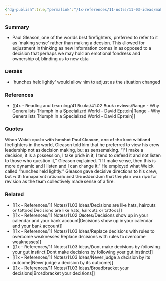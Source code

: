 ```yaml
---
{"dg-publish":true,"permalink":"/1x-references/11-notes/11-03-ideas/making-sense-of-something-better-than-making-a-decision/","title":"Making sense of something better than making a decision","created":"2024-02-13T20:01:30.261+03:00","updated":"2024-02-14T20:18:27.509+03:00"}
---
```



### Summary
- Paul Gleason, one of the worlds best firefighters, preferred to refer to it as 'making sense' rather than making a decsion. This allowed for adjustment in thinking as new information comes in as opposed to a decision that perhaps we may hold an emotional fondness and ownership of, blinding us to new data

### Details
- 'hunches held lightly' would allow him to adjust as the situation changed

### References
- [[4x - Reading and Learning/41 Books/41.02 Book reviews/Range - Why Generalists Triumph in a Specialized World - David Epstein\|Range - Why Generalists Triumph in a Specialized World - David Epstein]]
### Quotes
When Weick spoke with hotshot Paul Gleason, one of the best wildland firefighters in the world, Gleason told him that he preferred to view his crew leadership not as decision making, but as sensemaking. “If I make a decision, it is a possession, I take pride in it, I tend to defend it and not listen to those who question it,” Gleason explained. “If I make sense, then this is more dynamic and I listen and I can change it.” He employed what Weick called “hunches held lightly.” Gleason gave decisive directions to his crew, but with transparent rationale and the addendum that the plan was ripe for revision as the team collectively made sense of a fire.

### Related
- [[1x - References/11 Notes/11.03 Ideas/Decisions are like hats, haircuts or tattoos\|Decisions are like hats, haircuts or tattoos]]
- [[1x - References/11 Notes/11.02 Quotes/Decisions show up in your calendar and your bank account\|Decisions show up in your calendar and your bank account]]
- [[1x - References/11 Notes/11.03 Ideas/Replace decisions with rules to overcome weaknesses\|Replace decisions with rules to overcome weaknesses]]
- [[1x - References/11 Notes/11.03 Ideas/Dont make decisions by following your gut instinct\|Dont make decisions by following your gut instinct]]
- [[1x - References/11 Notes/11.03 Ideas/Never judge a decision by its outcome\|Never judge a decision by its outcome]]
- [[1x - References/11 Notes/11.03 Ideas/Broadbracket your decisions\|Broadbracket your decisions]]